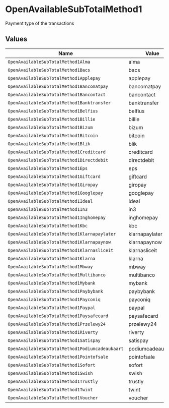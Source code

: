 # OpenAvailableSubTotalMethod1

Payment type of the transactions


## Values

| Name                                            | Value                                           |
| ----------------------------------------------- | ----------------------------------------------- |
| `OpenAvailableSubTotalMethod1Alma`              | alma                                            |
| `OpenAvailableSubTotalMethod1Bacs`              | bacs                                            |
| `OpenAvailableSubTotalMethod1Applepay`          | applepay                                        |
| `OpenAvailableSubTotalMethod1Bancomatpay`       | bancomatpay                                     |
| `OpenAvailableSubTotalMethod1Bancontact`        | bancontact                                      |
| `OpenAvailableSubTotalMethod1Banktransfer`      | banktransfer                                    |
| `OpenAvailableSubTotalMethod1Belfius`           | belfius                                         |
| `OpenAvailableSubTotalMethod1Billie`            | billie                                          |
| `OpenAvailableSubTotalMethod1Bizum`             | bizum                                           |
| `OpenAvailableSubTotalMethod1Bitcoin`           | bitcoin                                         |
| `OpenAvailableSubTotalMethod1Blik`              | blik                                            |
| `OpenAvailableSubTotalMethod1Creditcard`        | creditcard                                      |
| `OpenAvailableSubTotalMethod1Directdebit`       | directdebit                                     |
| `OpenAvailableSubTotalMethod1Eps`               | eps                                             |
| `OpenAvailableSubTotalMethod1Giftcard`          | giftcard                                        |
| `OpenAvailableSubTotalMethod1Giropay`           | giropay                                         |
| `OpenAvailableSubTotalMethod1Googlepay`         | googlepay                                       |
| `OpenAvailableSubTotalMethod1Ideal`             | ideal                                           |
| `OpenAvailableSubTotalMethod1In3`               | in3                                             |
| `OpenAvailableSubTotalMethod1Inghomepay`        | inghomepay                                      |
| `OpenAvailableSubTotalMethod1Kbc`               | kbc                                             |
| `OpenAvailableSubTotalMethod1Klarnapaylater`    | klarnapaylater                                  |
| `OpenAvailableSubTotalMethod1Klarnapaynow`      | klarnapaynow                                    |
| `OpenAvailableSubTotalMethod1Klarnasliceit`     | klarnasliceit                                   |
| `OpenAvailableSubTotalMethod1Klarna`            | klarna                                          |
| `OpenAvailableSubTotalMethod1Mbway`             | mbway                                           |
| `OpenAvailableSubTotalMethod1Multibanco`        | multibanco                                      |
| `OpenAvailableSubTotalMethod1Mybank`            | mybank                                          |
| `OpenAvailableSubTotalMethod1Paybybank`         | paybybank                                       |
| `OpenAvailableSubTotalMethod1Payconiq`          | payconiq                                        |
| `OpenAvailableSubTotalMethod1Paypal`            | paypal                                          |
| `OpenAvailableSubTotalMethod1Paysafecard`       | paysafecard                                     |
| `OpenAvailableSubTotalMethod1Przelewy24`        | przelewy24                                      |
| `OpenAvailableSubTotalMethod1Riverty`           | riverty                                         |
| `OpenAvailableSubTotalMethod1Satispay`          | satispay                                        |
| `OpenAvailableSubTotalMethod1Podiumcadeaukaart` | podiumcadeaukaart                               |
| `OpenAvailableSubTotalMethod1Pointofsale`       | pointofsale                                     |
| `OpenAvailableSubTotalMethod1Sofort`            | sofort                                          |
| `OpenAvailableSubTotalMethod1Swish`             | swish                                           |
| `OpenAvailableSubTotalMethod1Trustly`           | trustly                                         |
| `OpenAvailableSubTotalMethod1Twint`             | twint                                           |
| `OpenAvailableSubTotalMethod1Voucher`           | voucher                                         |